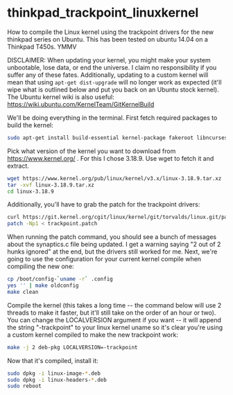 # thinkpad_trackpoint_linuxkernel
How to compile the Linux kernel using the trackpoint drivers for the new thinkpad series on Ubuntu. This has been tested on ubuntu 14.04 on a Thinkpad T450s. YMMV

DISCLAIMER: When updating your kernel, you might make your system unbootable, lose data, or end the universe. I claim no responsibility if you suffer any of these fates. Additionally, updating to a custom kernel will mean that using ```apt-get dist-upgrade``` will no longer work as expected (it'll wipe what is outlined below and put you back on an Ubuntu stock kernel). The Ubuntu kernel wiki is also useful: https://wiki.ubuntu.com/KernelTeam/GitKernelBuild

We'll be doing everything in the terminal. First fetch required packages to build the kernel:

```bash
sudo apt-get install build-essential kernel-package fakeroot libncurses5-dev
```

Pick what version of the kernel you want to download from https://www.kernel.org/ . For this I chose 3.18.9. Use wget to fetch it and extract.

```bash
wget https://www.kernel.org/pub/linux/kernel/v3.x/linux-3.18.9.tar.xz
tar -xvf linux-3.18.9.tar.xz
cd linux-3.18.9
```

Additionally, you'll have to grab the patch for the trackpoint drivers:

```bash
curl https://git.kernel.org/cgit/linux/kernel/git/torvalds/linux.git/patch/?id=b314acaccd7e0d55314d96be4a33b5f50d0b3344 > trackpoint.patch
patch -Np1 < trackpoint.patch

```

When running the patch command, you should see a bunch of messages about the synaptics.c file being updated. I get a warning saying "2 out of 2 hunks ignored" at the end, but the drivers still worked for me. Next, we're going to use the configuration for your current kernel compile when compiling the new one:

```bash
cp /boot/config-`uname -r` .config
yes '' | make oldconfig
make clean
```

Compile the kernel (this takes a long time -- the command below will use 2 threads to make it faster, but it'll still take on the order of an hour or two). You can change the LOCALVERSION argument if you want -- it will append the string "-trackpoint" to your linux kernel uname so it's clear you're using a custom kernel compiled to make the new trackpoint work:

```bash
make -j 2 deb-pkg LOCALVERSION=-trackpoint
```

Now that it's compiled, install it:

```bash
sudo dpkg -i linux-image-*.deb
sudo dpkg -i linux-headers-*.deb
sudo reboot

```


